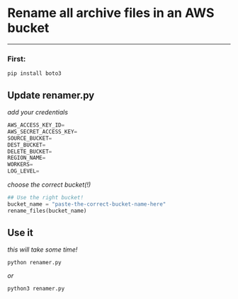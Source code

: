 # Rename all archive files in an AWS bucket
------
### First:
`pip install boto3`

## Update renamer.py
*add your credentials*
```python
AWS_ACCESS_KEY_ID=
AWS_SECRET_ACCESS_KEY=
SOURCE_BUCKET=
DEST_BUCKET=
DELETE_BUCKET=
REGION_NAME=
WORKERS=
LOG_LEVEL=
```
*choose the correct bucket(!)*
```python
## Use the right bucket!
bucket_name = "paste-the-correct-bucket-name-here"
rename_files(bucket_name)
```
## Use it
*this will take some time!*

`python renamer.py`

*or*

`python3 renamer.py`